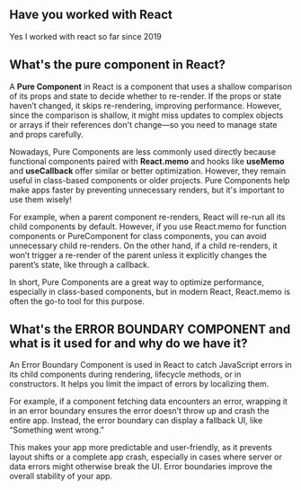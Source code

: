 ## Have you worked with React

Yes I worked with react so far since 2019

## What's the pure component in React?

A **Pure Component** in React is a component that uses a shallow comparison of its props and state to decide whether to re-render. If the props or state haven’t changed, it skips re-rendering, improving performance. However, since the comparison is shallow, it might miss updates to complex objects or arrays if their references don't change—so you need to manage state and props carefully.

Nowadays, Pure Components are less commonly used directly because functional components paired with **React.memo** and hooks like **useMemo** and **useCallback** offer similar or better optimization. However, they remain useful in class-based components or older projects. Pure Components help make apps faster by preventing unnecessary renders, but it's important to use them wisely!

For example, when a parent component re-renders, React will re-run all its child components by default. However, if you use React.memo for function components or PureComponent for class components, you can avoid unnecessary child re-renders. On the other hand, if a child re-renders, it won’t trigger a re-render of the parent unless it explicitly changes the parent’s state, like through a callback.

In short, Pure Components are a great way to optimize performance, especially in class-based components, but in modern React, React.memo is often the go-to tool for this purpose.

## What's the ERROR BOUNDARY COMPONENT and what is it used for and why do we have it?

An Error Boundary Component is used in React to catch JavaScript errors in its child components during rendering, lifecycle methods, or in constructors. It helps you limit the impact of errors by localizing them.

For example, if a component fetching data encounters an error, wrapping it in an error boundary ensures the error doesn’t throw up and crash the entire app. Instead, the error boundary can display a fallback UI, like “Something went wrong.”

This makes your app more predictable and user-friendly, as it prevents layout shifts or a complete app crash, especially in cases where server or data errors might otherwise break the UI. Error boundaries improve the overall stability of your app.
